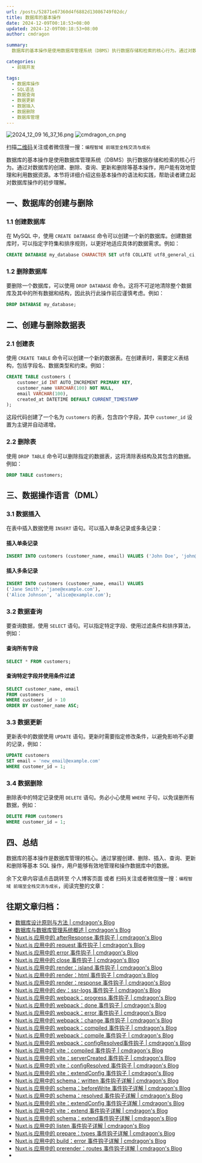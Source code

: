 ```yaml
---
url: /posts/52871e67360d4f6882d13086749f02dc/
title: 数据库的基本操作
date: 2024-12-09T00:18:53+08:00
updated: 2024-12-09T00:18:53+08:00
author: cmdragon

summary:
  数据库的基本操作是使用数据库管理系统（DBMS）执行数据存储和检索的核心行为。通过对数据库的创建、删除、查询、更新和删除等基本操作，用户能有效地管理和利用数据资源。本节将详细介绍这些基本操作的语法和实践，帮助读者建立起对数据库操作的初步理解。

categories:
  - 前端开发

tags:
  - 数据库操作
  - SQL语法
  - 数据查询
  - 数据更新
  - 数据插入
  - 数据删除
  - 数据库管理
---
```


<img src="https://static.cmdragon.cn/blog/images/2024_12_09 16_37_16.png@blog" title="2024_12_09 16_37_16.png" alt="2024_12_09 16_37_16.png"/>

<img src="https://api2.cmdragon.cn/upload/cmder/20250304_012821924.jpg" title="cmdragon_cn.png" alt="cmdragon_cn.png"/>


扫描[二维码](https://api2.cmdragon.cn/upload/cmder/20250304_012821924.jpg)关注或者微信搜一搜：`编程智域 前端至全栈交流与成长`



数据库的基本操作是使用数据库管理系统（DBMS）执行数据存储和检索的核心行为。通过对数据库的创建、删除、查询、更新和删除等基本操作，用户能有效地管理和利用数据资源。本节将详细介绍这些基本操作的语法和实践，帮助读者建立起对数据库操作的初步理解。


## 一、数据库的创建与删除

### 1.1 创建数据库

在 MySQL 中，使用 `CREATE DATABASE` 命令可以创建一个新的数据库。创建数据库时，可以指定字符集和排序规则，以更好地适应具体的数据需求。例如：

```sql
CREATE DATABASE my_database CHARACTER SET utf8 COLLATE utf8_general_ci;
```

### 1.2 删除数据库

要删除一个数据库，可以使用 `DROP DATABASE` 命令。这将不可逆地清除整个数据库及其中的所有数据和结构，因此执行此操作前应谨慎考虑。例如：

```sql
DROP DATABASE my_database;
```

## 二、创建与删除数据表

### 2.1 创建表

使用 `CREATE TABLE` 命令可以创建一个新的数据表。在创建表时，需要定义表结构，包括字段名、数据类型和约束。例如：

```sql
CREATE TABLE customers (
    customer_id INT AUTO_INCREMENT PRIMARY KEY,
    customer_name VARCHAR(100) NOT NULL,
    email VARCHAR(100),
    created_at DATETIME DEFAULT CURRENT_TIMESTAMP
);
```

这段代码创建了一个名为 `customers` 的表，包含四个字段，其中 `customer_id` 设置为主键并自动递增。

### 2.2 删除表

使用 `DROP TABLE` 命令可以删除指定的数据表，这将清除表结构及其包含的数据。例如：

```sql
DROP TABLE customers;
```

## 三、数据操作语言（DML）

### 3.1 数据插入

在表中插入数据使用 `INSERT` 语句。可以插入单条记录或多条记录：

#### 插入单条记录

```sql
INSERT INTO customers (customer_name, email) VALUES ('John Doe', 'john@example.com');
```

#### 插入多条记录

```sql
INSERT INTO customers (customer_name, email) VALUES 
('Jane Smith', 'jane@example.com'),
('Alice Johnson', 'alice@example.com');
```

### 3.2 数据查询

要查询数据，使用 `SELECT` 语句。可以指定特定字段、使用过滤条件和排序算法，例如：

#### 查询所有字段

```sql
SELECT * FROM customers;
```

#### 查询特定字段并使用条件过滤

```sql
SELECT customer_name, email 
FROM customers 
WHERE customer_id > 10 
ORDER BY customer_name ASC;
```

### 3.3 数据更新

更新表中的数据使用 `UPDATE` 语句。更新时需要指定修改条件，以避免影响不必要的记录，例如：

```sql
UPDATE customers 
SET email = 'new_email@example.com' 
WHERE customer_id = 1;
```

### 3.4 数据删除

删除表中的特定记录使用 `DELETE` 语句。务必小心使用 `WHERE` 子句，以免误删所有数据，例如：

```sql
DELETE FROM customers 
WHERE customer_id = 1;
```

## 四、总结

数据库的基本操作是数据库管理的核心。通过掌握创建、删除、插入、查询、更新和删除等基本 SQL 操作，用户能够有效地管理和操作数据库中的数据。

余下文章内容请点击跳转至 个人博客页面 或者 扫码关注或者微信搜一搜：`编程智域 前端至全栈交流与成长`，阅读完整的文章：

## 往期文章归档：

- [数据库设计原则与方法 | cmdragon's Blog](https://blog.cmdragon.cn/posts/daf29831e102/)
- [数据库与数据库管理系统概述 | cmdragon's Blog](https://blog.cmdragon.cn/posts/dc1046549846/)
- [Nuxt.js 应用中的 afterResponse 事件钩子 | cmdragon's Blog](https://blog.cmdragon.cn/posts/d64fddbcad54/)
- [Nuxt.js 应用中的 request 事件钩子 | cmdragon's Blog](https://blog.cmdragon.cn/posts/0c461d69ac0d/)
- [Nuxt.js 应用中的 error 事件钩子 | cmdragon's Blog](https://blog.cmdragon.cn/posts/1bd4e4574b1a/)
- [Nuxt.js 应用中的 close 事件钩子 | cmdragon's Blog](https://blog.cmdragon.cn/posts/0bb0cade5fa2/)
- [Nuxt.js 应用中的 render：island 事件钩子 | cmdragon's Blog](https://blog.cmdragon.cn/posts/47bf55a8b641/)
- [Nuxt.js 应用中的 render：html 事件钩子 | cmdragon's Blog](https://blog.cmdragon.cn/posts/0f91c080fd2c/)
- [Nuxt.js 应用中的 render：response 事件钩子 | cmdragon's Blog](https://blog.cmdragon.cn/posts/3ce5250cec36/)
- [Nuxt.js 应用中的 dev：ssr-logs 事件钩子 | cmdragon's Blog](https://blog.cmdragon.cn/posts/1b63f35eebe8/)
- [Nuxt.js 应用中的 webpack：progress 事件钩子 | cmdragon's Blog](https://blog.cmdragon.cn/posts/533d23bcbe61/)
- [Nuxt.js 应用中的 webpack：done 事件钩子 | cmdragon's Blog](https://blog.cmdragon.cn/posts/3e8fa49cbd4b/)
- [Nuxt.js 应用中的 webpack：error 事件钩子 | cmdragon's Blog](https://blog.cmdragon.cn/posts/0fb47ad58e14/)
- [Nuxt.js 应用中的 webpack：change 事件钩子 | cmdragon's Blog](https://blog.cmdragon.cn/posts/43a57e843f48/)
- [Nuxt.js 应用中的 webpack：compiled 事件钩子 | cmdragon's Blog](https://blog.cmdragon.cn/posts/0b6ec5ce3d59/)
- [Nuxt.js 应用中的 webpack：compile 事件钩子 | cmdragon's Blog](https://blog.cmdragon.cn/posts/7336c7f0809e/)
- [Nuxt.js 应用中的 webpack：configResolved事件钩子 | cmdragon's Blog](https://blog.cmdragon.cn/posts/afe62aeeaf6f/)
- [Nuxt.js 应用中的 vite：compiled 事件钩子 | cmdragon's Blog](https://blog.cmdragon.cn/posts/973541933f38/)
- [Nuxt.js 应用中的 vite：serverCreated 事件钩子 | cmdragon's Blog](https://blog.cmdragon.cn/posts/ab7710befd8e/)
- [Nuxt.js 应用中的 vite：configResolved 事件钩子 | cmdragon's Blog](https://blog.cmdragon.cn/posts/1266785cead8/)
- [Nuxt.js 应用中的 vite：extendConfig 事件钩子 | cmdragon's Blog](https://blog.cmdragon.cn/posts/e1ea2c9a1566/)
- [Nuxt.js 应用中的 schema：written 事件钩子详解 | cmdragon's Blog](https://blog.cmdragon.cn/posts/11121d82a55c/)
- [Nuxt.js 应用中的 schema：beforeWrite 事件钩子详解 | cmdragon's Blog](https://blog.cmdragon.cn/posts/14f648e6cb9f/)
- [Nuxt.js 应用中的 schema：resolved 事件钩子详解 | cmdragon's Blog](https://blog.cmdragon.cn/posts/c343331f3f06/)
- [Nuxt.js 应用中的 vite：extendConfig 事件钩子详解 | cmdragon's Blog](https://blog.cmdragon.cn/posts/5ea147f7e6ee/)
- [Nuxt.js 应用中的 vite：extend 事件钩子详解 | cmdragon's Blog](https://blog.cmdragon.cn/posts/76f8905ddea2/)
- [Nuxt.js 应用中的 schema：extend事件钩子详解 | cmdragon's Blog](https://blog.cmdragon.cn/posts/271e7f413d3a/)
- [Nuxt.js 应用中的 listen 事件钩子详解 | cmdragon's Blog](https://blog.cmdragon.cn/posts/bfdfe1fbb4cc/)
- [Nuxt.js 应用中的 prepare：types 事件钩子详解 | cmdragon's Blog](https://blog.cmdragon.cn/posts/a893a1ffa34a/)
- [Nuxt.js 应用中的 build：error 事件钩子详解 | cmdragon's Blog](https://blog.cmdragon.cn/posts/6ea046edf756/)
- [Nuxt.js 应用中的 prerender：routes 事件钩子详解 | cmdragon's Blog](https://blog.cmdragon.cn/posts/925363b7ba91/)
-



